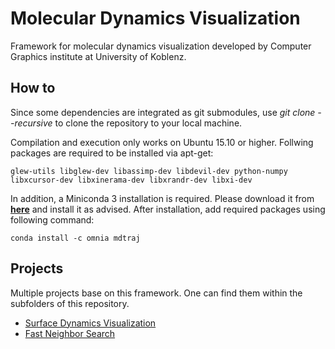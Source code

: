 # Molecular Dynamics Visualization

Framework for molecular dynamics visualization developed by Computer Graphics institute at University of Koblenz. 

## How to
Since some dependencies are integrated as git submodules, use _git clone --recursive_ to clone the repository to your local machine.

Compilation and execution only works on Ubuntu 15.10 or higher. Follwing packages are required to be installed via apt-get:
```
glew-utils libglew-dev libassimp-dev libdevil-dev python-numpy libxcursor-dev libxinerama-dev libxrandr-dev libxi-dev
```

In addition, a Miniconda 3 installation is required. Please download it from [**here**](http://conda.pydata.org/miniconda.html) and install it as advised. After installation, add required packages using following command:

```
conda install -c omnia mdtraj
```
    
## Projects
Multiple projects base on this framework. One can find them within the subfolders of this repository.

* [Surface Dynamics Visualization](src/executables/SurfaceDynamicsVisualization)
* [Fast Neighbor Search](src/executables/NeighborSearchTest)

